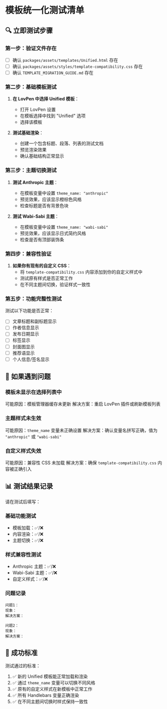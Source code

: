 # 模板统一化测试清单

## 🔍 立即测试步骤

### 第一步：验证文件存在
- [ ] 确认 `packages/assets/templates/Unified.html` 存在
- [ ] 确认 `packages/assets/styles/template-compatibility.css` 存在
- [ ] 确认 `TEMPLATE_MIGRATION_GUIDE.md` 存在

### 第二步：基础模板测试
1. **在 LovPen 中选择 Unified 模板**：
   - 打开 LovPen 设置
   - 在模板选择中找到 "Unified" 选项
   - 选择该模板

2. **测试基础渲染**：
   - 创建一个包含标题、段落、列表的测试文档
   - 预览渲染效果
   - 确认基础结构正常显示

### 第三步：主题切换测试
1. **测试 Anthropic 主题**：
   - 在模板变量中设置 `theme_name: "anthropic"`
   - 预览效果，应该显示橙棕色风格
   - 检查标题是否有背景色块

2. **测试 Wabi-Sabi 主题**：
   - 在模板变量中设置 `theme_name: "wabi-sabi"`
   - 预览效果，应该显示日式简约风格
   - 检查是否有顶部装饰条

### 第四步：兼容性验证
1. **如果你有现有的自定义 CSS**：
   - 将 `template-compatibility.css` 内容添加到你的自定义样式中
   - 测试原有样式是否正常工作
   - 在不同主题间切换，验证样式一致性

### 第五步：功能完整性测试
测试以下功能是否正常：
- [ ] 文章标题和副标题显示
- [ ] 作者信息显示
- [ ] 发布日期显示
- [ ] 标签显示
- [ ] 封面图显示
- [ ] 推荐语显示
- [ ] 个人信息/签名显示

## 🐛 如果遇到问题

### 模板未显示在选择列表中
可能原因：模板管理器缓存未更新
解决方案：重启 LovPen 插件或刷新模板列表

### 主题样式未生效
可能原因：`theme_name` 变量未正确设置
解决方案：确认变量名拼写正确，值为 `"anthropic"` 或 `"wabi-sabi"`

### 自定义样式失效
可能原因：兼容性 CSS 未加载
解决方案：确保 `template-compatibility.css` 内容被正确引入

## 📊 测试结果记录

请在测试后填写：

### 基础功能测试
- 模板加载：✅/❌
- 内容渲染：✅/❌
- 主题切换：✅/❌

### 样式兼容性测试
- Anthropic 主题：✅/❌
- Wabi-Sabi 主题：✅/❌
- 自定义样式：✅/❌

### 问题记录
```
问题1：
现象：
解决方案：

问题2：
现象：
解决方案：
```

## 🎯 成功标准

测试通过的标准：
1. ✅ 新的 Unified 模板能正常加载和渲染
2. ✅ 通过 `theme_name` 变量可以切换不同风格
3. ✅ 原有的自定义样式在新模板中正常工作
4. ✅ 所有 Handlebars 变量正确渲染
5. ✅ 在不同主题间切换时样式保持一致性